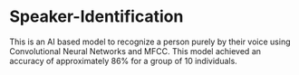 # Speaker-Identification
This is an AI based model to recognize a person purely by their voice using Convolutional Neural Networks and MFCC. This model achieved an accuracy of approximately 86% for a group of 10 individuals.
